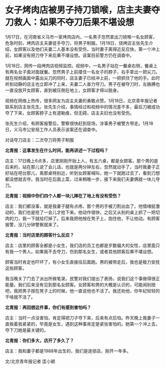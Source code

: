 # 女子烤肉店被男子持刀锁喉，店主夫妻夺刀救人：如果不夺刀后果不堪设想

1月17日，在河南省义马市一家烤肉店内，一名男子忽然拿出刀锁喉一名女顾客，危急时刻，烤肉店主夫妻徒手夺刀，将男子制服。1月18日，烧烤店主张先生介绍，女顾客以及他们夫妻二人基本没有受伤，当时妻子离得近反应快，第一个冲上前，如果没有把刀夺下来后果不堪设想。该案目前警方仍在调查中。

1月18日，网传一段烤肉店视频监控。视频中，一名男子站在一餐桌右侧，餐桌上有两名女子面对面就餐。忽然男子上前搂住一名女子的脖子，右手拿出一把尖刀。就在视频画面中露出尖刀的同时，店主妻子已经冲上前，一把抓住了他的手。此时听到动静的店主也立即冲了上来，夫妻二人奋力夺刀。男子在被夺刀时，左胳膊也一直没放开女顾客，直到被压倒在地上，女顾客才得以脱身。

视频在网络上热传，很多网友为店主夫妻的勇敢点赞。1月18日，北京青年报记者联系到店主张先生。张先生介绍，事情经过和视频中的情况差不多，最后刀被成功夺了下来，女顾客脖子上有道勒痕，但无碍，店主夫妇也没有受伤。

张先生介绍，有顾客报警后，警察很快赶到现场，涉事男子被警方带走。1月18日，义马市公安局工作人员表示该案还在调查中。

对话夺刀店主：二次夺刀将男子制服

**北青报：这事发生在什么时间，能再讲述一下过程吗？**

店主：17日晚上6点多，店里刚刚开始上人，有五六桌，都是女顾客。那个男的是后来的，站在那儿说了会儿话，也就是两分钟左右，忽然就动手了。当时我妻子正好站在吧台那儿，离那桌特别近，听到女顾客喊叫，她一下就跑过去了，看到刀想都没想就去夺。我当时在后面上菜，过来稍晚一步，接下来我们夫妻俩就一块儿夺刀。

**北青报：视频中你们四个人都一块儿摔在了地上有没有受伤？**

店主：我们都没事，就是我妻子腿有点疼。那个男的手被刀割出血了。他情绪挺激动的，我们也是抢了一会儿才抢下来。他动作很快，之后又从别的桌上抓了一把切肉的刀，我一下就给打掉了。后来我把他按在凳子上，抱住他，不让他动。有顾客报警，没几分钟警察就来了。

**北青报：当时店里的顾客什么反应？**

店主：店里的顾客全都是小女生，我们店的员工也都是岁数偏大的女性，店里面只有我一个男人。如果我不去夺刀，伤到那名女生，或者其他顾客后果不堪设想。

顾客当时肯定也吓坏了，有小女生直接往后面跑。男的被带走后，我也是极力安抚这些顾客。

我当晚关了门去了派出所做笔录。民警对我们提出了表扬，说我们这个事做得很正能量。我们后来没有见到那名女顾客。女顾客和男的大概是认识的，可能闹别扭吧，我把男子按在凳子上的时候，他一直说他也不活了。我还劝他，你年纪轻轻的干啥就不活了。

**北青报：再回想这件事，你们有感到害怕吗？**

店主：当时一点没害怕，肯定得把刀子夺下来，后来有点后怕。昨天晚上我妻子一直挨着我紧紧的，毕竟是女生，遇到这种事肯定是紧张害怕的。她第一个冲上去，夺下刀她是最关键的。

**北青报：你们多大，店开了多久了？**

店主：我和妻子都是1988年出生的，我们是连锁店，刚开一年多。

文/北京青年报记者 匡小颖

